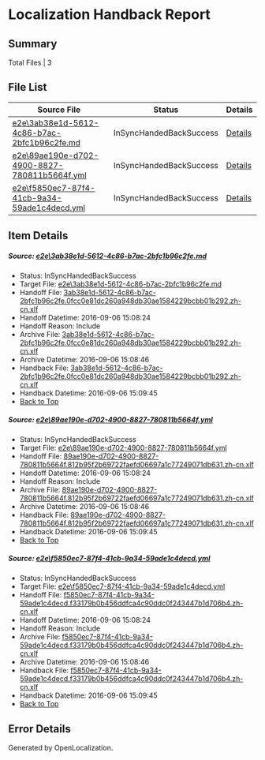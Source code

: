 # <a name='report-top'></a> Localization Handback Report

## Summary
 Total Files | 3

## File List
 Source File | Status | Details 
 ----------- | ------ | ------- 
 [e2e\3ab38e1d-5612-4c86-b7ac-2bfc1b96c2fe.md](https://github.com/OpenLocalizationTestOrg/ol-test0/blob/da80e4e7ef810b3dc8f8dc4e04626d904b669265/e2e/3ab38e1d-5612-4c86-b7ac-2bfc1b96c2fe.md) | InSyncHandedBackSuccess | [Details](#373cb1f89b4cd2fa530eab25c589e0c0b8b881ed2)
 [e2e\89ae190e-d702-4900-8827-780811b5664f.yml](https://github.com/OpenLocalizationTestOrg/ol-test0/blob/da80e4e7ef810b3dc8f8dc4e04626d904b669265/e2e/89ae190e-d702-4900-8827-780811b5664f.yml) | InSyncHandedBackSuccess | [Details](#140607fe43db0964737af47c6fddede852aba0544)
 [e2e\f5850ec7-87f4-41cb-9a34-59ade1c4decd.yml](https://github.com/OpenLocalizationTestOrg/ol-test0/blob/da80e4e7ef810b3dc8f8dc4e04626d904b669265/e2e/f5850ec7-87f4-41cb-9a34-59ade1c4decd.yml) | InSyncHandedBackSuccess | [Details](#c5eb4a3b8a1714e4a71102f6192174afa79422326)

## Item Details
##### <a name='373cb1f89b4cd2fa530eab25c589e0c0b8b881ed2'></a> Source: [e2e\3ab38e1d-5612-4c86-b7ac-2bfc1b96c2fe.md](https://github.com/OpenLocalizationTestOrg/ol-test0/blob/da80e4e7ef810b3dc8f8dc4e04626d904b669265/e2e/3ab38e1d-5612-4c86-b7ac-2bfc1b96c2fe.md)
* Status: InSyncHandedBackSuccess
* Target File: [e2e\3ab38e1d-5612-4c86-b7ac-2bfc1b96c2fe.md](https://github.com/OpenLocalizationTestOrg/ol-test0-zhcn/blob/26a1f05e78a48005dee520e48a9d76264afc45cd/e2e/3ab38e1d-5612-4c86-b7ac-2bfc1b96c2fe.md)
* Handoff File: [3ab38e1d-5612-4c86-b7ac-2bfc1b96c2fe.0fcc0e81dc260a948db30ae1584229bcbb01b292.zh-cn.xlf](https://github.com/OpenLocalizationTestOrg/ol-test0-handoff/blob/a6339540a6c4b8337eea0c1b191a74f3908422c7/ol-handoff/OpenLocalizationTestOrg/ol-test0-zhcn/ci/ht/3ab38e1d-5612-4c86-b7ac-2bfc1b96c2fe.0fcc0e81dc260a948db30ae1584229bcbb01b292.zh-cn.xlf)
* Handoff Datetime: 2016-09-06 15:08:24
* Handoff Reason: Include
* Archive File: [3ab38e1d-5612-4c86-b7ac-2bfc1b96c2fe.0fcc0e81dc260a948db30ae1584229bcbb01b292.zh-cn.xlf](https://github.com/OpenLocalizationTestOrg/ol-test0-handoff/blob/3773321d34e2c1754a233f8c0b6b323c739c72ec/ol-archive/OpenLocalizationTestOrg/ol-test0-zhcn/ci/ht/3ab38e1d-5612-4c86-b7ac-2bfc1b96c2fe.0fcc0e81dc260a948db30ae1584229bcbb01b292.zh-cn.xlf)
* Archive Datetime: 2016-09-06 15:08:46
* Handback File: [3ab38e1d-5612-4c86-b7ac-2bfc1b96c2fe.0fcc0e81dc260a948db30ae1584229bcbb01b292.zh-cn.xlf](https://github.com/OpenLocalizationTestOrg/ol-test0-handback/blob/21219653f1a87d5112c8b9dd0c7d53b132d45cf8/ol-handback/OpenLocalizationTestOrg/ol-test0-zhcn/ci/ht/3ab38e1d-5612-4c86-b7ac-2bfc1b96c2fe.0fcc0e81dc260a948db30ae1584229bcbb01b292.zh-cn.xlf)
* Handback Datetime: 2016-09-06 15:09:45
* [Back to Top](#report-top)

##### <a name='140607fe43db0964737af47c6fddede852aba0544'></a> Source: [e2e\89ae190e-d702-4900-8827-780811b5664f.yml](https://github.com/OpenLocalizationTestOrg/ol-test0/blob/da80e4e7ef810b3dc8f8dc4e04626d904b669265/e2e/89ae190e-d702-4900-8827-780811b5664f.yml)
* Status: InSyncHandedBackSuccess
* Target File: [e2e\89ae190e-d702-4900-8827-780811b5664f.yml](https://github.com/OpenLocalizationTestOrg/ol-test0-zhcn/blob/26a1f05e78a48005dee520e48a9d76264afc45cd/e2e/89ae190e-d702-4900-8827-780811b5664f.yml)
* Handoff File: [89ae190e-d702-4900-8827-780811b5664f.812b95f2b69722faefd06697a1c77249071db631.zh-cn.xlf](https://github.com/OpenLocalizationTestOrg/ol-test0-handoff/blob/a6339540a6c4b8337eea0c1b191a74f3908422c7/ol-handoff/OpenLocalizationTestOrg/ol-test0-zhcn/ci/ht/89ae190e-d702-4900-8827-780811b5664f.812b95f2b69722faefd06697a1c77249071db631.zh-cn.xlf)
* Handoff Datetime: 2016-09-06 15:08:24
* Handoff Reason: Include
* Archive File: [89ae190e-d702-4900-8827-780811b5664f.812b95f2b69722faefd06697a1c77249071db631.zh-cn.xlf](https://github.com/OpenLocalizationTestOrg/ol-test0-handoff/blob/3773321d34e2c1754a233f8c0b6b323c739c72ec/ol-archive/OpenLocalizationTestOrg/ol-test0-zhcn/ci/ht/89ae190e-d702-4900-8827-780811b5664f.812b95f2b69722faefd06697a1c77249071db631.zh-cn.xlf)
* Archive Datetime: 2016-09-06 15:08:46
* Handback File: [89ae190e-d702-4900-8827-780811b5664f.812b95f2b69722faefd06697a1c77249071db631.zh-cn.xlf](https://github.com/OpenLocalizationTestOrg/ol-test0-handback/blob/21219653f1a87d5112c8b9dd0c7d53b132d45cf8/ol-handback/OpenLocalizationTestOrg/ol-test0-zhcn/ci/ht/89ae190e-d702-4900-8827-780811b5664f.812b95f2b69722faefd06697a1c77249071db631.zh-cn.xlf)
* Handback Datetime: 2016-09-06 15:09:45
* [Back to Top](#report-top)

##### <a name='c5eb4a3b8a1714e4a71102f6192174afa79422326'></a> Source: [e2e\f5850ec7-87f4-41cb-9a34-59ade1c4decd.yml](https://github.com/OpenLocalizationTestOrg/ol-test0/blob/da80e4e7ef810b3dc8f8dc4e04626d904b669265/e2e/f5850ec7-87f4-41cb-9a34-59ade1c4decd.yml)
* Status: InSyncHandedBackSuccess
* Target File: [e2e\f5850ec7-87f4-41cb-9a34-59ade1c4decd.yml](https://github.com/OpenLocalizationTestOrg/ol-test0-zhcn/blob/26a1f05e78a48005dee520e48a9d76264afc45cd/e2e/f5850ec7-87f4-41cb-9a34-59ade1c4decd.yml)
* Handoff File: [f5850ec7-87f4-41cb-9a34-59ade1c4decd.f33179b0b456ddfca4c90ddc0f243447b1d706b4.zh-cn.xlf](https://github.com/OpenLocalizationTestOrg/ol-test0-handoff/blob/a6339540a6c4b8337eea0c1b191a74f3908422c7/ol-handoff/OpenLocalizationTestOrg/ol-test0-zhcn/ci/ht/f5850ec7-87f4-41cb-9a34-59ade1c4decd.f33179b0b456ddfca4c90ddc0f243447b1d706b4.zh-cn.xlf)
* Handoff Datetime: 2016-09-06 15:08:24
* Handoff Reason: Include
* Archive File: [f5850ec7-87f4-41cb-9a34-59ade1c4decd.f33179b0b456ddfca4c90ddc0f243447b1d706b4.zh-cn.xlf](https://github.com/OpenLocalizationTestOrg/ol-test0-handoff/blob/3773321d34e2c1754a233f8c0b6b323c739c72ec/ol-archive/OpenLocalizationTestOrg/ol-test0-zhcn/ci/ht/f5850ec7-87f4-41cb-9a34-59ade1c4decd.f33179b0b456ddfca4c90ddc0f243447b1d706b4.zh-cn.xlf)
* Archive Datetime: 2016-09-06 15:08:46
* Handback File: [f5850ec7-87f4-41cb-9a34-59ade1c4decd.f33179b0b456ddfca4c90ddc0f243447b1d706b4.zh-cn.xlf](https://github.com/OpenLocalizationTestOrg/ol-test0-handback/blob/21219653f1a87d5112c8b9dd0c7d53b132d45cf8/ol-handback/OpenLocalizationTestOrg/ol-test0-zhcn/ci/ht/f5850ec7-87f4-41cb-9a34-59ade1c4decd.f33179b0b456ddfca4c90ddc0f243447b1d706b4.zh-cn.xlf)
* Handback Datetime: 2016-09-06 15:09:45
* [Back to Top](#report-top)


## Error Details

Generated by OpenLocalization.
